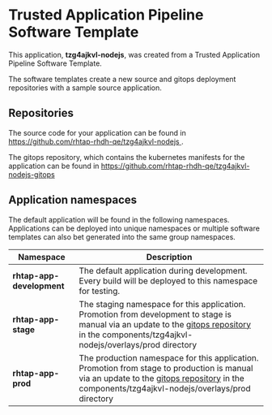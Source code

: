 # Trusted Application Pipeline Software Template

This application, **tzg4ajkvl-nodejs**, was created from a Trusted Application Pipeline Software Template.

The software templates create a new source and gitops deployment repositories with a sample source application. 

## Repositories

The source code for your application can be found in [https://github.com/rhtap-rhdh-qe/tzg4ajkvl-nodejs ](https://github.com/rhtap-rhdh-qe/tzg4ajkvl-nodejs ).
 
The gitops repository, which contains the kubernetes manifests for the application can be found in 
[https://github.com/rhtap-rhdh-qe/tzg4ajkvl-nodejs-gitops ](https://github.com/rhtap-rhdh-qe/tzg4ajkvl-nodejs-gitops ) 

## Application namespaces 

The default application will be found in the following namespaces. Applications can be deployed into unique namespaces or multiple software templates can also bet generated into the same group namespaces.  

|  Namespace   |  Description   |  
| -------- | -------- |   
| **rhtap-app-development** | The default application during development. Every build will be deployed to this namespace for testing. | 
| **rhtap-app-stage** | The staging namespace for this application. Promotion from development to stage is manual via an update to the [gitops repository](https://github.com/rhtap-rhdh-qe/tzg4ajkvl-nodejs-gitops ) in the components/tzg4ajkvl-nodejs/overlays/prod directory |  
| **rhtap-app-prod** | The production namespace for this application. Promotion from stage to production is manual via an update to the [gitops repository](https://github.com/rhtap-rhdh-qe/tzg4ajkvl-nodejs-gitops ) in the components/tzg4ajkvl-nodejs/overlays/prod directory | 